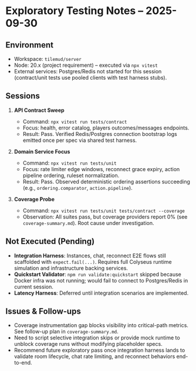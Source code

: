 # Exploratory Testing Notes – 2025-09-30

## Environment
- Workspace: `tilemud/server`
- Node: 20.x (project requirement) – executed via `npx vitest`
- External services: Postgres/Redis not started for this session (contract/unit tests use pooled clients with test harness stubs).

## Sessions
1. **API Contract Sweep**
   - Command: `npx vitest run tests/contract`
   - Focus: health, error catalog, players outcomes/messages endpoints.
   - Result: Pass. Verified Redis/Postgres connection bootstrap logs emitted once per spec via shared test harness.

2. **Domain Service Focus**
   - Command: `npx vitest run tests/unit`
   - Focus: rate limiter edge windows, reconnect grace expiry, action pipeline ordering, ruleset normalization.
   - Result: Pass. Observed deterministic ordering assertions succeeding (e.g., `ordering.comparator`, `action.pipeline`).

3. **Coverage Probe**
   - Command: `npx vitest run tests/unit tests/contract --coverage`
   - Observation: All suites pass, but coverage providers report 0% (see `coverage-summary.md`). Root cause under investigation.

## Not Executed (Pending)
- **Integration Harness**: Instances, chat, reconnect E2E flows still scaffolded with `expect.fail(...)`. Requires full Colyseus runtime simulation and infrastructure backing services.
- **Quickstart Validator**: `npm run validate:quickstart` skipped because Docker infra was not running; would fail to connect to Postgres/Redis in current session.
- **Latency Harness**: Deferred until integration scenarios are implemented.

## Issues & Follow-ups
- Coverage instrumentation gap blocks visibility into critical-path metrics. See follow-up plan in `coverage-summary.md`.
- Need to script selective integration skips or provide mock runtime to unblock coverage runs without modifying placeholder specs.
- Recommend future exploratory pass once integration harness lands to validate room lifecycle, chat rate limiting, and reconnect behaviors end-to-end.
